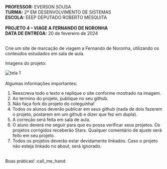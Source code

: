 <div>
    <strong>PROFESSOR:</strong> EVERSON SOUSA<br>
    <strong>TURMA:</strong> 2º EM DESENVOLVIMENTO DE SISTEMAS<br>
    <strong>ESCOLA:</strong> EEEP DEPUTADO ROBERTO MESQUITA
</div><br>

<div>
    <strong>PROJETO 4 – VIAGE A FERNANDO DE NORONHA</strong><br>
    <strong>DATA DE ENTREGA:</strong> 20 de fevereiro de 2024
</div><br>

<div>
    <p>Crie um site de marcação de viagem a Fernando de Noronha, utilizando os conteúdos estudados em sala de aula.</p>
    <p>Imagens do projeto:</p>
    <img src="https://i.imgur.com/sJCqpIU.png" alt="tela 1">
</div><br>

<div>
    Algumas informações importantes:
    <ol>
        <li>Reescreva todo o texto e replique o site conforme mostrado na imagem.</li>
        <li>Ao termino do projeto, publique no seu github.</li>
        <li>Não faça fork do projeto do coleguinha!</li>
        <li>Todos os alunos deverão publicar em seus github (nada de dois fazerem o projeto, postarem em um github e dizer que fez em dupla).</li>
        <li>A correção será feita em sala de aula.</li>
        <li>O aluno deverá me seguir para que eu possa verificar seus projetos. Os projetos corrigidos receberão Stars. Qualquer comentário de ajuste será feito em seu projeto.</li>
        <li>Todos os projetos deverão estar devidamente linkados. Caso o projeto não esteja linkado no about, será ignorado.</li>
    </ol> 
</div>
<br>
<div>
    Boas práticas! :call_me_hand:
</div>
